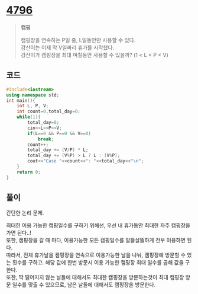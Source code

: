 # [4796](https://www.acmicpc.net/problem/4796)

> __캠핑__
>
> 캠핑장을 연속하는 P일 중, L일동안만 사용할 수 있다.  
> 강산이는 이제 막 V일짜리 휴가를 시작했다.  
> 강산이가 캠핑장을 최대 며칠동안 사용할 수 있을까? (1 < L < P < V)

## 코드

```c++
#include<iostream>
using namespace std;
int main(){
    int L, P, V;
    int count=0,total_day=0;
    while(1){
        total_day=0;
        cin>>L>>P>>V;
        if(L==0 && P==0 && V==0)
            break;
        count++;
        total_day += (V/P) * L;
        total_day += (V%P) > L ? L : (V%P);
        cout<<"Case "<<count<<": "<<total_day<<"\n";
    }
    return 0;
}
```

## 풀이

간단한 논리 문제.

최대한 이용 가능한 캠핑일수를 구하기 위해선, 우선 내 휴가동안 최대한 자주 캠핑장을 가면 된다..!  
또한, 캠핑장을 갈 때 마다, 이용가능한 모든 캠핑일수를 알뜰살뜰하게 전부 이용하면 된다.  
따라서, 전체 휴가날을 캠핑장을 연속으로 이용가능한 날을 나눠, 캠핑장에 방문할 수 있는 횟수를 구하고. 해당 값에 한번 방문시 이용 가능한 캠핑장 최대 일수를 곱해 값을 구한다.  
또한, 딱 떨어지지 않는 날들에 대해서도 최대한 캠핑장을 방문하는것이 최대 캠핑장 방문 일수를 맞출 수 있으므로, 남은 날들에 대해서도 캠핑장을 방문한다.  
